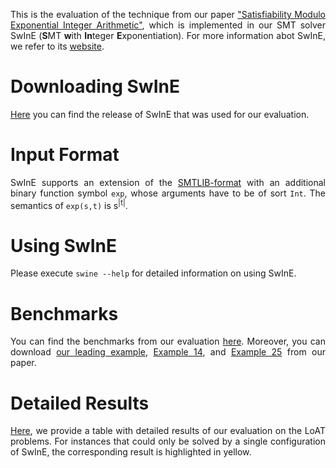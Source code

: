 <head>
    <title>Satisfiability Modulo Exponential Integer Arithmetic</title>
    <style>
        p {text-align: justify;}
    </style>
</head>

This is the evaluation of the technique from our paper <a href="???">"Satisfiability Modulo Exponential Integer Arithmetic"</a>, which is implemented in our SMT solver SwInE (**S**MT **w**ith **In**teger **E**xponentiation). For more information abot SwInE, we refer to its [website](https://ffrohn.github.io/swine/).

# Downloading SwInE

[Here](https://github.com/ffrohn/swine/releases/tag/???) you can find the release of SwInE that was used for our evaluation.

# Input Format

SwInE supports an extension of the [SMTLIB-format](https://smtlib.cs.uiowa.edu/) with an additional binary function symbol `exp`, whose arguments have to be of sort `Int`.
The semantics of `exp(s,t)` is s<sup>|t|</sup>.

# Using SwInE

Please execute `swine --help` for detailed information on using SwInE.

# Benchmarks

You can find the benchmarks from our evaluation [here](https://github.com/ffrohn/QF_EIA/tree/v0.2.0).
Moreover, you can download [our leading example](leading.smt2), [Example 14](ex14.smt2), and [Example 25](ex25.smt2) from our paper.

# Detailed Results

<a href="results.html">Here</a>, we provide a table with detailed results of our evaluation on the LoAT problems.
For instances that could only be solved by a single configuration of SwInE, the corresponding result is highlighted in yellow.
